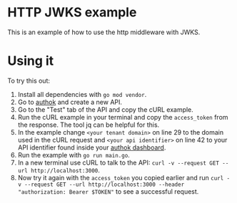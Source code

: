 # HTTP JWKS example

This is an example of how to use the http middleware with JWKS.

# Using it

To try this out:

1. Install all dependencies with `go mod vendor`.
2. Go to [authok](https://manage.authok.com/) and create a new API.
3. Go to the "Test" tab of the API and copy the cURL example.
4. Run the cURL example in your terminal and copy the `access_token` from the response.
The tool jq can be helpful for this.
5. In the example change `<your tenant domain>` on line 29 to the domain used in the cURL request and
`<your api identifier>` on line 42 to your API identifier found inside your
[authok dashboard](https://manage.authok.com/dashboard).
6. Run the example with `go run main.go`.
7. In a new terminal use cURL to talk to the API: `curl -v --request GET --url http://localhost:3000`.
8. Now try it again with the `access_token` you copied earlier and run
`curl -v --request GET --url http://localhost:3000 --header "authorization: Bearer $TOKEN"` to see a successful request.
